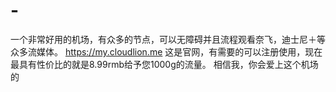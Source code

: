 # -
一个非常好用的机场，有众多的节点，可以无障碍并且流程观看奈飞，迪士尼＋等众多流媒体。
https://my.cloudlion.me
这是官网，有需要的可以注册使用，现在最具有性价比的就是8.99rmb给予您1000g的流量。
相信我，你会爱上这个机场的
